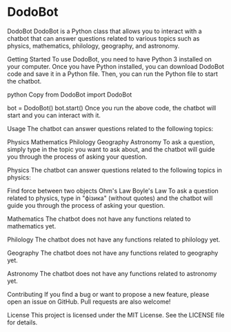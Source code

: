 # DodoBot
DodoBot
DodoBot is a Python class that allows you to interact with a chatbot that can answer questions related to various topics such as physics, mathematics, philology, geography, and astronomy.

Getting Started
To use DodoBot, you need to have Python 3 installed on your computer. Once you have Python installed, you can download DodoBot code and save it in a Python file. Then, you can run the Python file to start the chatbot.

python
Copy
from DodoBot import DodoBot

bot = DodoBot()
bot.start()
Once you run the above code, the chatbot will start and you can interact with it.

Usage
The chatbot can answer questions related to the following topics:

Physics
Mathematics
Philology
Geography
Astronomy
To ask a question, simply type in the topic you want to ask about, and the chatbot will guide you through the process of asking your question.

Physics
The chatbot can answer questions related to the following topics in physics:

Find force between two objects
Ohm's Law
Boyle's Law
To ask a question related to physics, type in "фізика" (without quotes) and the chatbot will guide you through the process of asking your question.

Mathematics
The chatbot does not have any functions related to mathematics yet.

Philology
The chatbot does not have any functions related to philology yet.

Geography
The chatbot does not have any functions related to geography yet.

Astronomy
The chatbot does not have any functions related to astronomy yet.

Contributing
If you find a bug or want to propose a new feature, please open an issue on GitHub. Pull requests are also welcome!

License
This project is licensed under the MIT License. See the LICENSE file for details.
